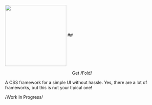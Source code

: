 <img src="https://github.com/half-real-SCRACX/Fold/blob/main/Resources/fold-logo-small.png" width="200" align=center>
## <p align="center">Get /Fold/</p>
 A CSS framework for a simple UI without hassle. Yes, there are a lot of frameworks, but this is not your tipical one!

 /Work In Progress/
